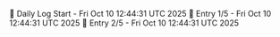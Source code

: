 📅 Daily Log Start - Fri Oct 10 12:44:31 UTC 2025
📌 Entry 1/5 - Fri Oct 10 12:44:31 UTC 2025
📌 Entry 2/5 - Fri Oct 10 12:44:31 UTC 2025
